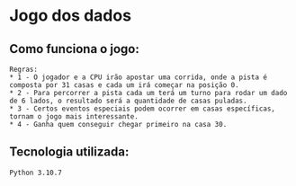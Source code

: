 # Jogo dos dados

## Como funciona o jogo:
```
Regras:
* 1 - O jogador e a CPU irão apostar uma corrida, onde a pista é composta por 31 casas e cada um irá começar na posição 0.
* 2 - Para percorrer a pista cada um terá um turno para rodar um dado de 6 lados, o resultado será a quantidade de casas puladas.
* 3 - Certos eventos especiais podem ocorrer em casas específicas, tornam o jogo mais interessante.
* 4 - Ganha quem conseguir chegar primeiro na casa 30.
```

## Tecnologia utilizada:
```
Python 3.10.7
```
